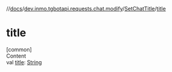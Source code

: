//[docs](../../../index.md)/[dev.inmo.tgbotapi.requests.chat.modify](../index.md)/[SetChatTitle](index.md)/[title](title.md)



# title  
[common]  
Content  
val [title](title.md): [String](https://kotlinlang.org/api/latest/jvm/stdlib/kotlin/-string/index.html)  



